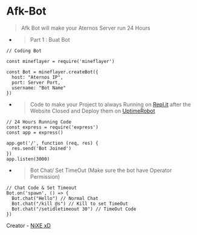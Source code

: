# Afk-Bot
> Afk Bot will make your Aternos Server run 24 Hours
* > Part 1 : Buat Bot
```
// Coding Bot

const mineflayer = require('mineflayer')

const Bot = mineflayer.createBot({
  host: "Aternos IP",
  port: Server Port,
  username: "Bot Name"
})
```
* > Code to make your Project to always Running on [Repl.it](https://replit.com) after the Website Closed and Deploy them on [UptimeRobot](https://uptimerobot.com)
```
// 24 Hours Running Code
const express = require('express')
const app = express()

app.get('/', function (req, res) {
  res.send('Bot Joined')
})
app.listen(3000)
```

* > Bot Chat/ Set TimeOut (Make sure the bot have Operator Permission)
```
// Chat Code & Set Timeout
Bot.on('spawn', () => {
  Bot.chat("Hello") // Normal Chat
  Bot.chat("/kill @s") // Kill to set TimeOut
  Bot.chat("/setidletimeout 30") // TimeOut Code
})
```
Creator - [NiXE xD](https://www.youtube.com/channel/UCK9F2ptByYjY4UOqMn4UXNQ?sub_confirmation=1)
